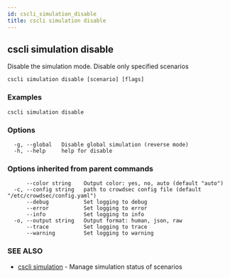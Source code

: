 ```yaml
---
id: cscli_simulation_disable
title: cscli simulation disable
---
```

## cscli simulation disable

Disable the simulation mode. Disable only specified scenarios

```
cscli simulation disable [scenario] [flags]
```

### Examples

```
cscli simulation disable
```

### Options

```
  -g, --global   Disable global simulation (reverse mode)
  -h, --help     help for disable
```

### Options inherited from parent commands

```
      --color string    Output color: yes, no, auto (default "auto")
  -c, --config string   path to crowdsec config file (default "/etc/crowdsec/config.yaml")
      --debug           Set logging to debug
      --error           Set logging to error
      --info            Set logging to info
  -o, --output string   Output format: human, json, raw
      --trace           Set logging to trace
      --warning         Set logging to warning
```

### SEE ALSO

* [cscli simulation](/cscli/cscli_simulation.md)	 - Manage simulation status of scenarios

